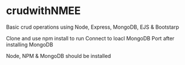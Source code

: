 # crudwithNMEE
Basic crud operations using Node, Express, MongoDB, EJS &amp; Bootstarp

Clone and use npm install to run
Connect to loacl MongoDB Port after installing MongoDB

Node, NPM & MongoDB should be installed
